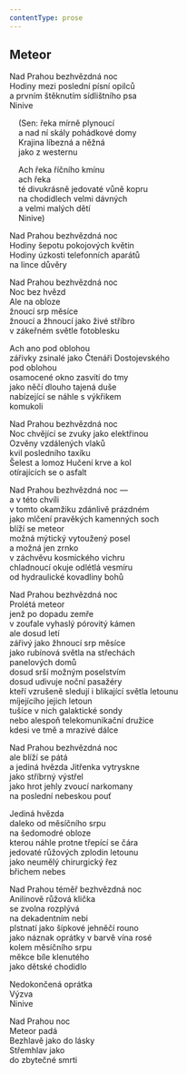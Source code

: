 ```yaml
---
contentType: prose
---
```


## Meteor

Nad Prahou bezhvězdná noc  
Hodiny mezi poslední písní opilců  
a prvním štěknutím sídlištního psa  
Ninive

    (Sen: řeka mírně plynoucí  
    a nad ní skály pohádkové domy  
    Krajina líbezná a něžná  
    jako z westernu

    Ach řeka říčního kmínu  
    ach řeka  
    té divukrásně jedovaté vůně kopru  
    na chodidlech velmi dávných  
    a velmi malých dětí  
    Ninive)

Nad Prahou bezhvězdná noc  
Hodiny šepotu pokojových květin  
Hodiny úzkosti telefonních aparátů  
na lince důvěry

Nad Prahou bezhvězdná noc  
Noc bez hvězd  
Ale na obloze  
žnoucí srp měsíce  
žnoucí a žhnoucí jako živé stříbro  
v zákeřném světle fotoblesku

Ach ano pod oblohou  
zářivky zsinalé jako Čtenáři Dostojevského  
pod oblohou  
osamocené okno zasvítí do tmy  
jako něčí dlouho tajená duše  
nabízející se náhle s výkřikem  
komukoli

Nad Prahou bezhvězdná noc  
Noc chvějící se zvuky jako elektřinou  
Ozvěny vzdálených vlaků  
kvil posledního taxíku  
Šelest a lomoz Hučení krve a kol  
otírajících se o asfalt

Nad Prahou bezhvězdná noc —  
a v této chvíli  
v tomto okamžiku zdánlivě prázdném  
jako mlčení pravěkých kamenných soch  
blíží se meteor  
možná mýtický vytoužený posel  
a možná jen zrnko  
v záchvěvu kosmického vichru  
chladnoucí okuje odlétlá vesmíru  
od hydraulické kovadliny bohů

Nad Prahou bezhvězdná noc  
Prolétá meteor  
jenž po dopadu zemře  
v zoufale vyhaslý pórovitý kámen  
ale dosud letí  
zářivý jako žhnoucí srp měsíce  
jako rubínová světla na střechách  
panelových domů  
dosud srší možným poselstvím  
dosud udivuje noční pasažéry  
kteří vzrušeně sledují i blikající světla letounu  
míjejícího jejich letoun  
tušíce v nich galaktické sondy  
nebo alespoň telekomunikační družice  
kdesi ve tmě a mrazivé dálce

Nad Prahou bezhvězdná noc  
ale blíží se pátá  
a jediná hvězda Jitřenka vytryskne  
jako stříbrný výstřel  
jako hrot jehly zvoucí narkomany  
na poslední nebeskou pouť

Jediná hvězda  
daleko od měsíčního srpu  
na šedomodré obloze  
kterou náhle protne třepící se čára  
jedovaté růžových zplodin letounu  
jako neumělý chirurgický řez  
břichem nebes

Nad Prahou téměř bezhvězdná noc  
Anilínově růžová klička  
se zvolna rozplývá  
na dekadentním nebi  
plstnatí jako šípkové jehněčí rouno  
jako náznak oprátky v barvě vína rosé  
kolem měsíčního srpu  
měkce bíle klenutého  
jako dětské chodidlo

Nedokončená oprátka  
Výzva  
Ninive

Nad Prahou noc  
Meteor padá  
Bezhlavě jako do lásky  
Střemhlav jako  
do zbytečné smrti

